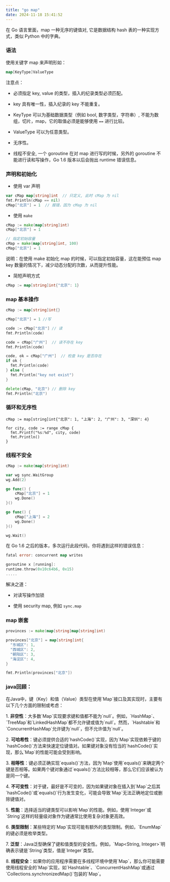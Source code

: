 ```yaml
---
title: "go map"
date: 2024-11-18 15:41:52
---
```


在 Go 语言里面，map 一种无序的键值对, 它是数据结构 hash 表的一种实现方式，类似 Python 中的字典。

### **语法**

使用关键字 map 来声明形如：

``` go
map[KeyType]ValueType
```

注意点：

- 必须指定 key, value 的类型，插入的纪录类型必须匹配。

- <span class="mark" style="display: inline-block;">key 具有唯一性，插入纪录的 key 不能重复。</span>

- KeyType 可以为基础数据类型（例如 bool, 数字类型，字符串）, 不能为数组，切片，map，它的取值必须是能够使用 `==` 进行比较。

- <span class="mark" style="display: inline-block;">ValueType 可以为任意类型。</span>

- 无序性。

- 线程不安全, 一个 goroutine 在对 map 进行写的时候，另外的 goroutine 不能进行读和写操作，Go 1.6 版本以后会抛出 runtime 错误信息。

### **声明和初始化**

- 使用 var 声明

``` go
var cMap map[string]int  // 只定义, 此时 cMap 为 nil
fmt.Println(cMap == nil)
cMap["北京"] = 1  // 报错，因为 cMap 为 nil
```

- 使用 `make`

``` go
cMap := make(map[string]int)
cMap["北京"] = 1

// 指定初始容量
cMap = make(map[string]int, 100)
cMap["北京"] = 1
```

说明：在使用 make 初始化 map 的时候，可以指定初始容量，这在能预估 map key 数量的情况下，减少动态分配的次数，从而提升性能。

- 简短声明方式

``` go
cMap := map[string]int{"北京": 1}
```

### **map 基本操作**

``` go
cMap := map[string]int{}

cMap["北京"] = 1 //写

code := cMap["北京"] // 读
fmt.Println(code)

code = cMap["广州"]  // 读不存在 key
fmt.Println(code)

code, ok = cMap["广州"]  // 检查 key 是否存在
if ok {
  fmt.Println(code)  
} else {
  fmt.Println("key not exist")  
}

delete(cMap, "北京") // 删除 key
fmt.Println("北京")
```

### **循环和无序性**

    cMap := map[string]int{"北京": 1, "上海": 2, "广州": 3, "深圳": 4}

    for city, code := range cMap {
      fmt.Printf("%s:%d", city, code)
      fmt.Println()
    }

### **线程不安全**

``` go
cMap := make(map[string]int)

var wg sync.WaitGroup
wg.Add(2)

go func() {
    cMap["北京"] = 1
    wg.Done()
}()

go func() {
    cMap["上海"] = 2
    wg.Done()
}()

wg.Wait()
```

在 Go 1.6 之后的版本，多次运行此段代码，你将遇到这样的错误信息：

``` go
fatal error: concurrent map writes

goroutine x [running]:
runtime.throw(0x10c64b6, 0x15)
.....
```

解决之道：

- 对读写操作加锁

- 使用 security map, 例如 `sync.map`

### **map 嵌套**

``` go
provinces := make(map[string]map[string]int)

provinces["北京"] = map[string]int{
  "东城区": 1,
  "西城区": 2,
  "朝阳区": 3,
  "海淀区": 4,
}

fmt.Println(provinces["北京"])
```

### java回顾：

在Java中，键（Key）和值（Value）类型在使用\`Map\`接口及其实现时，主要有以下几个方面的限制或考虑：

1\. **非空性**：大多数\`Map\`实现要求键和值都不能为\`null\`。例如，\`HashMap\`、\`TreeMap\`和\`LinkedHashMap\`都不允许键或值为\`null\`。然而，\`Hashtable\`和\`ConcurrentHashMap\`允许键为\`null\`，但不允许值为\`null\`。

2\. **可哈希性**：键必须提供合适的\`hashCode()\`实现，因为\`Map\`实现依赖于键的\`hashCode()\`方法来快速定位键值对。如果键对象没有恰当的\`hashCode()\`实现，那么\`Map\`的性能可能会受到影响。

3\. **相等性**：键必须正确实现\`equals()\`方法，因为\`Map\`使用\`equals()\`来确定两个键是否相等。如果两个键对象通过\`equals()\`方法比较相等，那么它们应该被认为是同一个键。

4\. **不可变性**：对于键，最好是不可变的，因为如果键对象在插入到\`Map\`之后其\`hashCode()\`或\`equals()\`行为发生变化，可能会导致\`Map\`无法正确地定位或删除键值对。

5\. **性能**：选择适当的键类型可以影响\`Map\`的性能。例如，使用\`Integer\`或\`String\`这样的轻量级对象作为键通常比使用复杂对象更高效。

6\. **类型限制**：某些特定的\`Map\`实现可能有额外的类型限制。例如，\`EnumMap\`的键必须是枚举类型。

7\. **泛型**：Java泛型确保了键和值类型的安全性。例如，\`Map\<String, Integer\>\`明确表示键是\`String\`类型，值是\`Integer\`类型。

8\. **线程安全**：如果你的应用程序需要在多线程环境中使用\`Map\`，那么你可能需要使用线程安全的\`Map\`实现，如\`Hashtable\`、\`ConcurrentHashMap\`或通过\`Collections.synchronizedMap()\`包装的\`Map\`。
